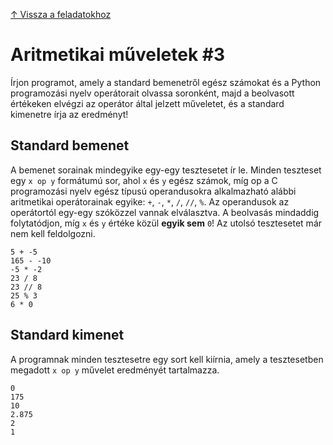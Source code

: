 [↑ Vissza a feladatokhoz](./README.md)

# Aritmetikai műveletek #3

Írjon programot, amely a standard bemenetről egész számokat és a Python programozási nyelv operátorait olvassa soronként, majd a beolvasott értékeken elvégzi az operátor által jelzett műveletet, és a standard kimenetre írja az eredményt!

## Standard bemenet

A bemenet sorainak mindegyike egy-egy tesztesetet ír le. Minden teszteset egy `x op y` formátumú sor, ahol `x` és `y` egész számok, míg op a C programozási nyelv egész típusú operandusokra alkalmazható alábbi aritmetikai operátorainak egyike: `+`, `-`, `*`, `/`, `//`, `%`. Az operandusok az operátortól egy-egy szóközzel vannak elválasztva. A beolvasás mindaddig folytatódjon, míg `x` és `y` értéke közül **egyik sem** `0`! Az utolsó tesztesetet már nem kell feldolgozni.

```
5 + -5
165 - -10
-5 * -2
23 / 8
23 // 8
25 % 3
6 * 0
```

## Standard kimenet

A programnak minden tesztesetre egy sort kell kiírnia, amely a tesztesetben megadott `x op y` művelet eredményét tartalmazza.

```
0
175
10
2.875
2
1
```
